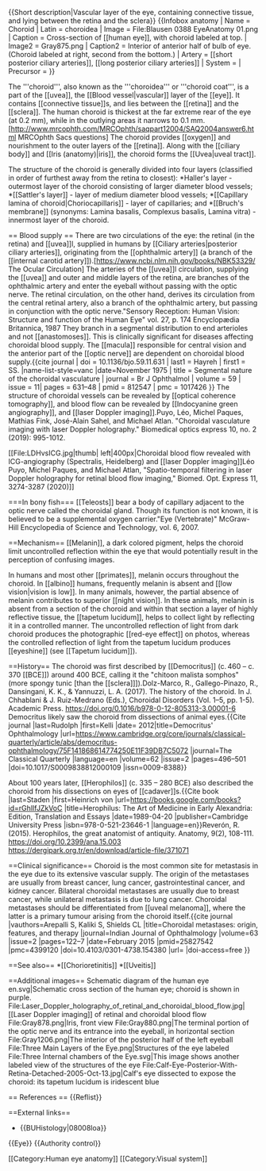 {{Short description|Vascular layer of the eye, containing connective tissue, and lying between the retina and the sclera}}
{{Infobox anatomy
| Name        = Choroid
| Latin       = choroidea
| Image       = File:Blausen 0388 EyeAnatomy 01.png
| Caption     = Cross-section of [[human eye]], with choroid labeled at top.
| Image2      = Gray875.png
| Caption2    = Interior of anterior half of bulb of eye. (Choroid labeled at right, second from the bottom.)
| Artery      = [[short posterior ciliary arteries]], [[long posterior ciliary arteries]]
| System      =
| Precursor   =
}}

The '''choroid''', also known as the '''choroidea''' or '''choroid coat''', is a part of the [[uvea]], the [[Blood vessel|vascular]] layer of the [[eye]]. It contains [[connective tissue]]s, and lies between the [[retina]] and the [[sclera]].  The human choroid is thickest at the far extreme rear of the eye (at 0.2&nbsp;mm), while in the outlying areas it narrows to 0.1&nbsp;mm.<ref name="choroid">[http://www.mrcophth.com/MRCOphth/saqpart12004/SAQ2004answer6.html MRCOphth Sacs questions]</ref> The choroid provides [[oxygen]] and nourishment to the outer layers of the [[retina]].  Along with the [[ciliary body]] and [[Iris (anatomy)|iris]], the choroid forms the [[Uvea|uveal tract]].

The structure of the choroid is generally divided into four layers (classified in order of furthest away from the retina to closest):
*Haller's layer - outermost layer of the choroid consisting of larger diameter blood vessels;<ref name="choroid"/>
*[[Sattler's layer]] - layer of medium diameter blood vessels;<ref name="choroid"/>
*[[Capillary lamina of choroid|Choriocapillaris]] - layer of capillaries;<ref name="choroid"/> and
*[[Bruch's membrane]] (synonyms: Lamina basalis, Complexus basalis, Lamina vitra) - innermost layer of the choroid.<ref name="choroid"/>

== Blood supply ==
There are two circulations of the eye:  the retinal (in the retina) and [[uvea]]l, supplied in humans by [[Ciliary arteries|posterior ciliary arteries]], originating from the [[ophthalmic artery]] (a branch of the [[internal carotid artery]]).<ref>[https://www.ncbi.nlm.nih.gov/books/NBK53329/ The Ocular Circulation]</ref>  The arteries of the [[uvea]]l circulation, supplying the [[uvea]] and outer and middle layers of the retina, are branches of the ophthalmic artery and enter the eyeball without passing with the optic nerve.  The retinal circulation, on the other hand, derives its circulation from the central retinal artery, also a branch of the ophthalmic artery, but passing in conjunction with the optic nerve.<ref name="eb">"Sensory Reception:  Human Vision: Structure and function of the Human Eye" vol. 27, p. 174  Encyclopædia Britannica,  1987</ref>  They branch in a segmental distribution to end arterioles and not [[anastomoses]]. This is clinically significant for diseases affecting  choroidal blood supply. The [[macula]] responsible for central vision and  the anterior part of the [[optic nerve]] are dependent on choroidal blood supply.<ref>{{cite journal | doi = 10.1136/bjo.59.11.631 | last1 = Hayreh | first1 = SS. |name-list-style=vanc |date=November 1975 | title = Segmental nature of the choroidal vasculature | journal = Br J Ophthalmol | volume = 59 | issue = 11| pages = 631–48 | pmid = 812547 | pmc = 1017426 }}</ref> The structure of choroidal vessels can be revealed by [[optical coherence tomography]], and blood flow can be revealed by [[Indocyanine green angiography]], and [[laser Doppler imaging]].<ref>Puyo, Léo, Michel Paques, Mathias Fink, José-Alain Sahel, and Michael Atlan. "Choroidal vasculature imaging with laser Doppler holography." Biomedical optics express 10, no. 2 (2019): 995-1012.</ref>

[[File:LDHvsICG.jpg|thumb| left|400px|Choroidal blood flow revealed with ICG-angiography (Spectralis, Heidelberg) and [[laser Doppler imaging]]<ref>Léo Puyo, Michel Paques, and Michael Atlan, "Spatio-temporal filtering in laser Doppler holography for retinal blood flow imaging," Biomed. Opt. Express 11, 3274-3287 (2020)</ref>]]

===In bony fish===
[[Teleosts]] bear a body of capillary adjacent to the optic nerve called the choroidal gland. Though its function is not known, it is believed to be a supplemental oxygen carrier.<ref>"Eye (Vertebrate)" McGraw-Hill Encyclopedia of Science and Technology, vol. 6, 2007.</ref>

==Mechanism==
[[Melanin]], a dark colored pigment, helps the choroid limit uncontrolled reflection within the eye that would potentially result in the perception of confusing images.

In humans and most other [[primates]], melanin occurs throughout the choroid. In [[albino]] humans, frequently melanin is absent and [[low vision|vision is low]].  In many animals, however, the partial absence of melanin contributes to superior [[night vision]]. In these animals, melanin is absent from a section of the choroid and within that section a layer of highly reflective tissue, the [[tapetum lucidum]], helps to collect light by reflecting it in a controlled manner.  The uncontrolled reflection of light from dark choroid produces the photographic [[red-eye effect]] on photos, whereas the controlled reflection of light from the tapetum lucidum produces [[eyeshine]] (see [[Tapetum lucidum]]).

==History==
The choroid was first described by [[Democritus]] (c. 460 – c. 370 [[BCE]]) around 400 BCE, calling it the "chitoon
malista somphos" (more spongy tunic [than the [[sclera]]]).<ref name = Dolz-Marco2017>Dolz-Marco, R., Gallego-Pinazo, R., Dansingani, K. K., & Yannuzzi, L. A. (2017). The history of the choroid. In J. Chhablani & J. Ruiz-Medrano (Eds.), Choroidal Disorders (Vol. 1–5, pp. 1-5). Academic Press. https://doi.org/0.1016/b978-0-12-805313-3.00001-6</ref> Democritus likely saw the choroid from dissections of animal eyes.<ref>{{Cite journal |last=Rudolph |first=Kelli |date= 2012|title=Democritus' Ophthalmology |url=https://www.cambridge.org/core/journals/classical-quarterly/article/abs/democritus-ophthalmology/75F141868614774250E11F39DB7C5072 |journal=The Classical Quarterly |language=en |volume=62 |issue=2 |pages=496–501 |doi=10.1017/S0009838812000109 |issn=0009-8388}}</ref>

About 100 years later, [[Herophilos]] (c. 335 – 280 BCE) also described the choroid from his dissections on eyes of [[cadaver]]s.<ref>{{Cite book |last=Staden |first=Heinrich von |url=https://books.google.com/books?id=rGhlIfJZkVoC |title=Herophilus: The Art of Medicine in Early Alexandria: Edition, Translation and Essays |date=1989-04-20 |publisher=Cambridge University Press |isbn=978-0-521-23646-1 |language=en}}</ref><ref>Reverón, R. (2015). Herophilos, the great anatomist of antiquity. Anatomy, 9(2), 108-111. https://doi.org/10.2399/ana.15.003 https://dergipark.org.tr/en/download/article-file/371071</ref>

==Clinical significance==
Choroid is the most common site for metastasis in the eye due to its extensive vascular supply. The origin of the metastases are usually from breast cancer, lung cancer, gastrointestinal cancer, and kidney cancer. Bilateral choroidal metastases are usually due to breast cancer, while unilateral metastasis is due to lung cancer. Choroidal metastases should be differentiated from [[uveal melanoma]], where the latter is a primary tumour arising from the choroid itself.<ref name="pmid25827542">{{cite journal |vauthors=Arepalli S, Kaliki S, Shields CL |title=Choroidal metastases: origin, features, and therapy |journal=Indian Journal of Ophthalmology |volume=63 |issue=2 |pages=122–7 |date=February 2015 |pmid=25827542 |pmc=4399120 |doi=10.4103/0301-4738.154380 |url= |doi-access=free }}</ref>

==See also==
*[[Chorioretinitis]]
*[[Uveitis]]

==Additional images==
<gallery>
Schematic diagram of the human eye en.svg|Schematic cross section of the human eye; choroid is shown in purple.
File:Laser_Doppler_holography_of_retinal_and_choroidal_blood_flow.jpg|[[Laser Doppler imaging]] of retinal and choroidal blood flow
File:Gray878.png|Iris, front view
File:Gray880.png|The terminal portion of the optic nerve and its entrance into the eyeball, in horizontal section
File:Gray1206.png|The interior of the posterior half of the left eyeball
File:Three Main Layers of the Eye.png|Structures of the eye labeled
File:Three Internal chambers of the Eye.svg|This image shows another labeled view of the structures of the eye
File:Calf-Eye-Posterior-With-Retina-Detached-2005-Oct-13.jpg|Calf's eye dissected to expose the choroid: its tapetum lucidum is iridescent blue
</gallery>

== References ==
{{Reflist}}

==External links==
* {{BUHistology|08008loa}}

{{Eye}}
{{Authority control}}

[[Category:Human eye anatomy]]
[[Category:Visual system]]
